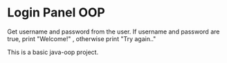 # Login Panel OOP

Get username and password from the user. If username and password are true, print "Welcome!" , otherwise print "Try again.."

This is a basic java-oop project.